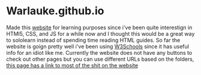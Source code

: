 # Warlauke.github.io

Made this [website](https://sonicrules11.github.io/Warlauke/) for learning purposes since i've been quite interestign in HTMl5, CSS, and JS for a while now and I thought this would be a great way to sololearn instead of spending time reading HTML guides. So far the website is goign pretty well i've been using [W3Schools](https://www.w3schools.com) since it has useful info for an idiot like me. Currently the website does not have any buttons to check out other pages but you can use different URLs based on the folders, [this page has a link to most of the shit on the website](https://sonicrules11.github.io/Warlauke/info/index.html)